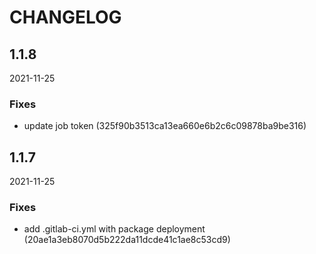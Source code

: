 # CHANGELOG

<!--- next entry here -->

## 1.1.8
2021-11-25

### Fixes

- update job token (325f90b3513ca13ea660e6b2c6c09878ba9be316)

## 1.1.7
2021-11-25

### Fixes

- add .gitlab-ci.yml with package deployment (20ae1a3eb8070d5b222da11dcde41c1ae8c53cd9)